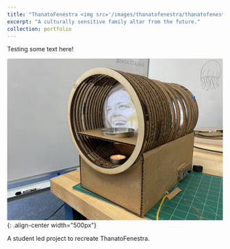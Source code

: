 ```yaml
---
title: "ThanatoFenestra <img src='/images/thanatofenestra/thanatofenestra_portfolio_pic.jpg' width="200px>"
excerpt: "A culturally sensitive family altar from the future."
collection: portfolio
---
```


Testing some text here!

![ThanatoFenestra](/images/thanatofenestra_portfolio_pic.jpg "ThanatoFenestra"){: .align-center width="500px"}

A student led project to recreate ThanatoFenestra. 
